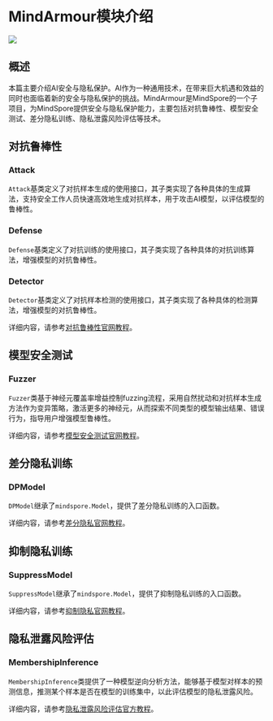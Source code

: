 # MindArmour模块介绍

<a href="https://gitee.com/mindspore/docs/blob/r1.7/docs/mindarmour/docs/source_zh_cn/security_and_privacy.md" target="_blank"><img src="https://mindspore-website.obs.cn-north-4.myhuaweicloud.com/website-images/r1.7/resource/_static/logo_source.png"></a>

## 概述

本篇主要介绍AI安全与隐私保护。AI作为一种通用技术，在带来巨大机遇和效益的同时也面临着新的安全与隐私保护的挑战。MindArmour是MindSpore的一个子项目，为MindSpore提供安全与隐私保护能力，主要包括对抗鲁棒性、模型安全测试、差分隐私训练、隐私泄露风险评估等技术。

## 对抗鲁棒性

### Attack

`Attack`基类定义了对抗样本生成的使用接口，其子类实现了各种具体的生成算法，支持安全工作人员快速高效地生成对抗样本，用于攻击AI模型，以评估模型的鲁棒性。

### Defense

`Defense`基类定义了对抗训练的使用接口，其子类实现了各种具体的对抗训练算法，增强模型的对抗鲁棒性。

### Detector

`Detector`基类定义了对抗样本检测的使用接口，其子类实现了各种具体的检测算法，增强模型的对抗鲁棒性。

详细内容，请参考[对抗鲁棒性官网教程](https://www.mindspore.cn/mindarmour/docs/zh-CN/r1.7/improve_model_security_nad.html)。

## 模型安全测试

### Fuzzer

`Fuzzer`类基于神经元覆盖率增益控制fuzzing流程，采用自然扰动和对抗样本生成方法作为变异策略，激活更多的神经元，从而探索不同类型的模型输出结果、错误行为，指导用户增强模型鲁棒性。

详细内容，请参考[模型安全测试官网教程](https://www.mindspore.cn/mindarmour/docs/zh-CN/r1.7/test_model_security_fuzzing.html)。

## 差分隐私训练

### DPModel

`DPModel`继承了`mindspore.Model`，提供了差分隐私训练的入口函数。

详细内容，请参考[差分隐私官网教程](https://www.mindspore.cn/mindarmour/docs/zh-CN/r1.7/protect_user_privacy_with_differential_privacy.html)。

## 抑制隐私训练

### SuppressModel

`SuppressModel`继承了`mindspore.Model`，提供了抑制隐私训练的入口函数。

详细内容，请参考[抑制隐私官网教程](https://www.mindspore.cn/mindarmour/docs/zh-CN/r1.7/protect_user_privacy_with_suppress_privacy.html)。

## 隐私泄露风险评估

### MembershipInference

`MembershipInference`类提供了一种模型逆向分析方法，能够基于模型对样本的预测信息，推测某个样本是否在模型的训练集中，以此评估模型的隐私泄露风险。

详细内容，请参考[隐私泄露风险评估官方教程](https://www.mindspore.cn/mindarmour/docs/zh-CN/r1.7/test_model_security_membership_inference.html)。
